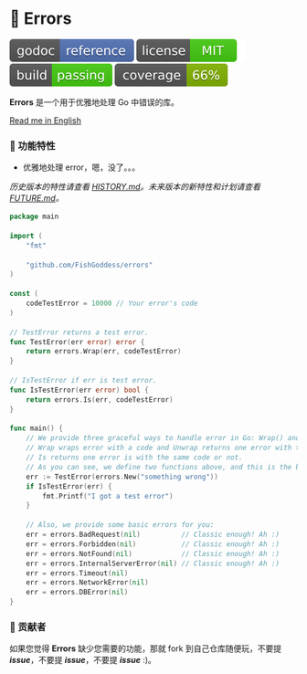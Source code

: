 # 🔧 Errors

[![Go Doc](_icons/godoc.svg)](https://pkg.go.dev/github.com/FishGoddess/errors)
[![License](_icons/license.svg)](https://opensource.org/licenses/MIT)
[![License](_icons/build.svg)](_icons/build.svg)
[![License](_icons/coverage.svg)](_icons/coverage.svg)

**Errors** 是一个用于优雅地处理 Go 中错误的库。

[Read me in English](./README.en.md)

### 🙋‍ 功能特性

* 优雅地处理 error，嗯，没了。。。

_历史版本的特性请查看 [HISTORY.md](./HISTORY.md)。未来版本的新特性和计划请查看 [FUTURE.md](./FUTURE.md)。_

```go
package main

import (
	"fmt"

	"github.com/FishGoddess/errors"
)

const (
	codeTestError = 10000 // Your error's code
)

// TestError returns a test error.
func TestError(err error) error {
	return errors.Wrap(err, codeTestError)
}

// IsTestError if err is test error.
func IsTestError(err error) bool {
	return errors.Is(err, codeTestError)
}

func main() {
	// We provide three graceful ways to handle error in Go: Wrap() and Unwrap() and Is().
	// Wrap wraps error with a code and Unwrap returns one error with this code.
	// Is returns one error is with the same code or not.
	// As you can see, we define two functions above, and this is the basic way to use this lib.
	err := TestError(errors.New("something wrong"))
	if IsTestError(err) {
		fmt.Printf("I got a test error")
	}

	// Also, we provide some basic errors for you:
	err = errors.BadRequest(nil)          // Classic enough! Ah :)
	err = errors.Forbidden(nil)           // Classic enough! Ah :)
	err = errors.NotFound(nil)            // Classic enough! Ah :)
	err = errors.InternalServerError(nil) // Classic enough! Ah :)
	err = errors.Timeout(nil)
	err = errors.NetworkError(nil)
	err = errors.DBError(nil)
}
```

### 👥 贡献者

如果您觉得 **Errors** 缺少您需要的功能，那就 fork 到自己仓库随便玩，不要提 _**issue**_，不要提 _**issue**_，不要提 _**issue**_ :)。
